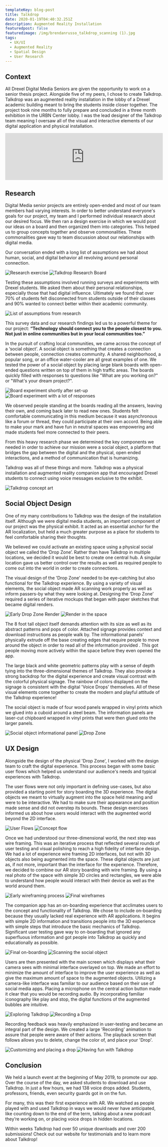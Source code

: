 ```yaml
---
templateKey: blog-post
title: Talkdrop
date: 2020-01-19T04:40:32.251Z
description: Augmented Reality Installation
featuredpost: false
featuredimage: /img/brendanrusso_talkdrop_scanning (1).jpg
tags:
  - UX/UI
  - Augmented Reality
  - Spatial Design
  - User Research
---
```

## Context

All Drexel Digital Media Seniors are given the opportunity to work on a senior thesis project. Alongside five of my peers, I chose to create Talkdrop. Talkdrop was an augmented reality installation in the lobby of a Drexel academic building meant to bring the students inside closer together.  The project took nine months to fully prepare and concluded in a three month exhibition in the URBN Center lobby. I was the lead designer of the Talkdrop team meaning I oversaw all of the visual and interactive elements of our digital application and physical installation.

<iframe width="100%" height="auto" src="https://www.youtube.com/embed/9WrczNlywYI?controls=0" frameborder="0" allow="accelerometer; autoplay; encrypted-media; gyroscope; picture-in-picture" allowfullscreen></iframe>

## Research

Digital Media senior projects are entirely open-ended and most of our team members had varying interests. In order to better understand everyone's goals for our project, my team and I performed individual research about our desired focus. We then ran a design exercise in which we would post our ideas on a board and then organized them into categories. This helped us to group concepts together and observe commonalities. These commonalities gave way to team discussion about our relationships with digital media.

Our conversation ended with a long list of assumptions we had about human, social, and digital behavior all revolving around personal connection.

![Research exercise](//a.storyblok.com/f/52110/480x270/e3509b3cff/brendanrusso_talkdrop_researchexercise.gif) ![Talkdrop Research Board](//a.storyblok.com/f/52110/1920x1080/3dd58625f9/brendanrusso_talkdropresearchboard.jpg)

Testing these assumptions involved running surveys and experiments with Drexel students. We asked them about their personal relationships, especially those that had digital influence. Ultimately we found that over 70% of students felt disconnected from students outside of their classes and 90% wanted to connect better within their academic community.

![List of assumptions from research](//a.storyblok.com/f/52110/1280x960/a6b87c4545/brendanrusso_talkdrop_assumptions.JPG)

This survey data and our research findings led us to a powerful theme for our project: **“Technology should connect you to the people closest to you. Not just in online communities but in your local communities too.”**

In the pursuit of crafting local communities, we came across the concept of a ‘social object’. A social object is something that creates a connection between people, connection creates community. A shared neighborhood, a popular song, or an office water-cooler are all great examples of one. We tested the power of a social object by placing large blank boards with open-ended questions written on top of them in high traffic areas. The boards quickly filled with responses to questions like "What are you working on?" or "What's your dream project?". 

![Board experiment shortly after set-up](//a.storyblok.com/f/52110/1478x1191/fa8c483eb2/brendanrusso_talkdrop_boardfilling.jpg) ![Board experiment with a lot of responses](//a.storyblok.com/f/52110/1478x1191/d1578bdc44/brendanrusso_talkdrop_impossibleboard.jpg)

We observed people standing at the boards reading all the answers, leaving their own, and coming back later to read new ones. Students felt comfortable communicating in this medium because it was asynchronous like a forum or thread, they could participate at their own accord. Being able to make your mark and have fun in neutral spaces was empowering and made students feel more connected to their peers. 

From this heavy research phase we determined the key components we needed in order to achieve our mission were a social object, a platform that bridges the gap between the digital and the physical, open ended interactions, and a method of communication that is humanizing.

Talkdrop was all of these things and more. Talkdrop was a physical installation and augmented reality companion app that encouraged Drexel students to connect using voice messages exclusive to the exhibit.

![Talkdrop concept art](//a.storyblok.com/f/52110/1999x1124/596a7509de/brendanrusso_talkdrop_conceptart.jpg)

## Social Object Design

One of my many contributions to Talkdrop was the design of the installation itself. Although we were digital media students, an important component of our project was the physical exhibit. It acted as an essential anchor for the AR localization, but held a much greater purpose as a place for students to feel comfortable sharing their thoughts. 

We believed we could activate an existing space using a physical social object we called the ‘Drop Zone’. Rather than have Talkdrop in multiple locations, we decided it would be best to create one central hub. A singular location gave us better control over the results as well as required people to come out into the world in order to create connections.

The visual design of the 'Drop Zone' needed to be eye-catching but also functional for the Talkdrop experience. By using a variety of visual elements, the social object made AR scanning work properly as well as inform passers-by what they were looking at. Designing the ‘Drop Zone’ required a series of iterative mockups that began with paper sketches that became digital renders. 

![Early Drop Zone Render](//a.storyblok.com/f/52110/1920x1440/0f4b609ce9/brendanrusso_talkdrop_socialobjectearlyrender.jpg) ![Render in the space](//a.storyblok.com/f/52110/1920x1440/65a9f41693/brendanrusso_talkdrop_socialobjectrender.jpg)

The 8 foot tall object itself demands attention with its size as well as its abstract patterns and pops of color. Attached signage provides context and download instructions as people walk by. The informational panels’ physically extrude off the base creating edges that require people to move around the object in order to read all of the information provided . This got people moving more actively within the space before they even opened the app.

The large black and white geometric patterns play with a sense of depth tying into the three-dimensional themes of Talkdrop. They also provide a strong backdrop for the digital experience and create visual contrast with the colorful physical signage. The rainbow of colors displayed on the signage is consistent with the digital 'Voice Drops' themselves. All of these visual elements come together to create the modern and playful attitude of the Talkdrop experience!

The social object is made of four wood panels wrapped in vinyl prints which we glued into a cuboid around a steel beam. The information panels are laser-cut chipboard wrapped in vinyl prints that were then glued onto the larger panels.

![Social object informational panel](//a.storyblok.com/f/52110/989x1232/a1dfded54a/brendanrusso_talkdrop_socialobjectclose.jpg) ![Drop Zone](//a.storyblok.com/f/52110/989x1232/14a7afb52f/brendanrusso_talkdrop_socialobject.jpg)

## UX Design

Alongside the design of the physical 'Drop Zone', I worked with the design team to craft the digital experience. This process began with some basic user flows which helped us understand our audience's needs and typical experiences with Talkdrop. 

The user flows were not only important in defining use-cases, but also provided a starting point for story boarding the 3D experience. The digital objects we meant to virtually augment into the space held meaning and were to be interactive. We had to make sure their appearance and position made sense and did not overstep its bounds. These design exercises informed us about how users would interact with the augmented world beyond the 2D interface.

![User Flows](//a.storyblok.com/f/52110/1494x1934/0dcc4eae8e/brendanrusso_talkdrop_userflows.jpg) ![Concept flow](//a.storyblok.com/f/52110/2224x1668/377cc36dea/brendanrusso_talkdrop_conceptflow.jpg)

Once we had understood our three-dimensional world, the next step was wire framing. This was an iterative process that reflected several rounds of user testing and visual polishing to reach a high fidelity of interface design. We had a lot of experience wire framing 2D interfaces, but not with 3D objects also being augmented into the space. These digital objects are just as, if not more, important than the interface for the experience. Therefore, we decided to combine our AR story boarding with wire framing. By using a real photo of the space with simple 3D circles and rectangles, we were able to understand how people would interact with their device as well as the world around them.

![Early wireframing process](//a.storyblok.com/f/52110/7155x6057/6e13af657d/brendanrusso_talkdrop_oldwireframes.jpg) ![Final wireframes](//a.storyblok.com/f/52110/5486x1209/626d7ff013/brendanrusso_talkdrop_finalwireframes.jpg)

The companion app has an on-boarding experience that acclimates users to the concept and functionality of Talkdrop. We chose to include on-boarding because they usually lacked real experience with AR applications. It begins with simple 2D information and transitions people into the 3D experience with simple steps that introduce the basic mechanics of Talkdrop. Significant user testing gave way to on-boarding that ignored any superfluous information and got people into Talkdrop as quickly and educationally as possible.

![Final on-boarding](//a.storyblok.com/f/52110/720x863/6efe31321d/brendanrusso_talkdrop_onboarding.jpg) ![Scanning the social object](//a.storyblok.com/f/52110/720x863/725bcefe5d/brendanrusso_talkdrop_scanning.jpg)

Users are then presented with the main screen which displays what their camera sees with minimal interface overlayed on top. We made an effort to minimize the amount of interface to improve the user experience as well as give the maximum amount of space to the augmented objects. Utilizing a camera-like interface was familiar to our audience based on their use of social media apps. Placing a microphone on the central action button made it clear that you would be recording audio. By incorporating familiar iconography like play and stop, the digital functions of the augmented bubbles are intuitive. 

![Exploring Talkdrop](//a.storyblok.com/f/52110/1620x1080/33562cb1ca/brendanrusso_talkdrop_exploring.jpg) ![Recording a Drop](//a.storyblok.com/f/52110/1620x1080/1de1f726a5/brendanrusso_talkdrop_recording.jpg)

Recording feedback was heavily emphasized in user-testing and became an integral part of the design. We created a large 'Recording' animation to assure that people were aware of their actions. The playback screen that follows allows you to delete, change the color of, and place your 'Drop'.

![Customizing and placing a drop](//a.storyblok.com/f/52110/1620x1080/0530cca8f3/brendanrusso_talkdrop_customizing.jpg) ![Having fun with Talkdrop](//a.storyblok.com/f/52110/1620x1080/8b9587bb5a/brendanrusso_havingfunwithtalkdrop.jpg)

## Conclusion

We held a launch event at the beginning of May 2019, to promote our app. Over the course of the day, we asked students to download and use Talkdrop. In just a few hours, we had 138 voice drops added. Students, professors, friends, even security guards got in on the fun. 

For many, this was their first experience with AR. We watched as people played with and used Talkdrop in ways we would never have anticipated, like counting down to the end of the term, talking about a new podcast they’re working on, or placing voice drops in hidden locations.

Within weeks Talkdrop had over 50 unique downloads and over 200 submissions! Check out our website for testimonials and to learn more about Talkdrop!
